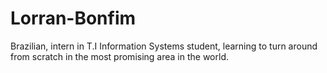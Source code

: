 # Lorran-Bonfim
Brazilian, intern in T.I Information Systems student, learning to turn around from scratch in the most promising area in the world.

